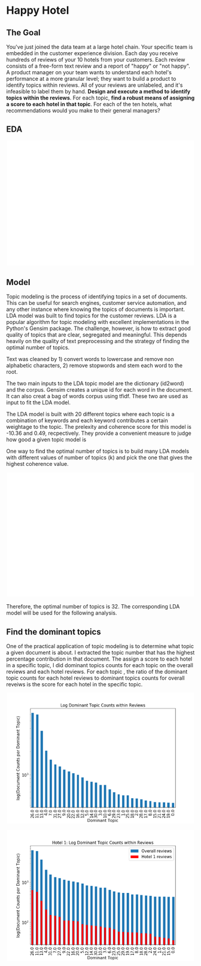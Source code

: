 # Happy Hotel

## The Goal
You've just joined the data team at a large hotel chain. Your specific team is embedded in the customer experience division. Each day you receive hundreds of reviews of your 10 hotels from your customers. Each review consists of a free-form text review and a report of "happy" or "not happy". A product manager on your team wants to understand each hotel's performance at a more granular level; they want to build a product to identify topics within reviews. All of your reviews are unlabeled, and it's infeasible to label them by hand.
**Design and execute a method to identify topics within the reviews**. For each topic, **find a robust means of assigning a score to each hotel in that topic**. For each of the ten hotels, what recommendations would you make to their general managers?

## EDA

<p align="center"><img src="https://github.com/qianzhangut/happyhotel/blob/master/eda.png" width="500"/></p>

## Model
Topic modeling is the process of identifying topics in a set of documents. This can be useful for search engines, customer service automation, and any other instance where knowing the topics of documents is important. LDA model was built to find topics for the customer reviews. LDA is a popular algorithm for topic modeling with excellent implementations in the Python's Gensim package. The challenge, however, is how to extract good quality of topics that are clear, segregated and meaningful. This depends heavily on the quality of text preprocessing and the strategy of finding the optimal number of topics. 

Text was cleaned by 1) convert words to lowercase and remove non alphabetic characters, 2) remove stopwords and stem each word to the root.

The two main inputs to the LDA topic model are the dictionary (id2word) and the corpus. Gensim creates a unique id for each word in the document. It can also creat a bag of words corpus using tfidf. These two are used as input to fit the LDA model.

The LDA model is built with 20 different topics where each topic is a combination of keywords and each keyword contributes a certain weightage to the topic. The prelexity and coherence score for this model is -10.36 and 0.49, recpectively. They provide a convenient measure to judge how good a given topic model is

One way to find the optimal number of topics is to build many LDA models with different values of number of topics (k) and pick the one that gives the highest coherence value.
<p align="center"><img src="https://github.com/qianzhangut/happyhotel/blob/master/best_coherence.png" width="500"/></p>
Therefore, the optimal number of topics is 32. The corresponding LDA model will be used for the following analysis.

## Find the dominant topics
One of the practical application of topic modeling is to determine what topic a given document is about. I extracted the topic number that has the highest percentage contribution in that document. The assign a score to each hotel in a specific topic, I did dominant topics counts for each topic on the overall reviews and each hotel reviews. For each topic , the ratio of the dominant topic counts for each hotel reviews to dominant topics counts for overall reveiws is the score for each hotel in the specific topic.
<p align="center"><img src="https://github.com/qianzhangut/happyhotel/blob/master/overall.png" width="500"/></p>
<p align="center"><img src="https://github.com/qianzhangut/happyhotel/blob/master/hotel1.png" width="500"/></p>

